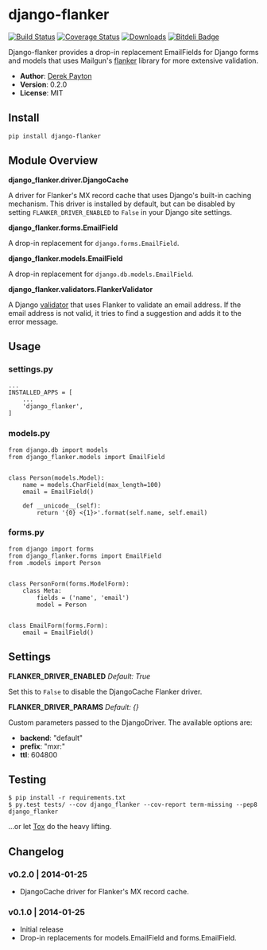 django-flanker
==============

[![Build Status](https://secure.travis-ci.org/dmpayton/django-flanker.png)](http://travis-ci.org/dmpayton/django-flanker)
[![Coverage Status](https://coveralls.io/repos/dmpayton/django-flanker/badge.png)](https://coveralls.io/r/dmpayton/django-flanker)
[![Downloads](https://pypip.in/d/django-flanker/badge.png)](https://pypi.python.org/pypi/django-flanker/)
[![Bitdeli Badge](https://d2weczhvl823v0.cloudfront.net/dmpayton/django-flanker/trend.png)](https://bitdeli.com/free "Bitdeli Badge")

Django-flanker provides a drop-in replacement EmailFields for Django forms and
models that uses Mailgun's [flanker](https://github.com/mailgun/flanker)
library for more extensive validation.

* **Author**: [Derek Payton](http://dmpayton.com)
* **Version**: 0.2.0
* **License**: MIT

Install
-------

```
pip install django-flanker
```

Module Overview
---------------

**django_flanker.driver.DjangoCache**

A driver for Flanker's MX record cache that uses Django's built-in caching
mechanism. This driver is installed by default, but can be disabled by setting
``FLANKER_DRIVER_ENABLED`` to ``False`` in your Django site settings.

**django_flanker.forms.EmailField**

A drop-in replacement for ``django.forms.EmailField``.

**django_flanker.models.EmailField**

A drop-in replacement for ``django.db.models.EmailField``.

**django_flanker.validators.FlankerValidator**

A Django [validator](https://docs.djangoproject.com/en/dev/ref/validators/)
that uses Flanker to validate an email address. If the email address is not
valid, it tries to find a suggestion and adds it to the error message.

Usage
-----

### settings.py

```
...
INSTALLED_APPS = [
    ...
    'django_flanker',
]
```

### models.py

```
from django.db import models
from django_flanker.models import EmailField


class Person(models.Model):
    name = models.CharField(max_length=100)
    email = EmailField()

    def __unicode__(self):
        return '{0} <{1}>'.format(self.name, self.email)
```

### forms.py

```
from django import forms
from django_flanker.forms import EmailField
from .models import Person


class PersonForm(forms.ModelForm):
    class Meta:
        fields = ('name', 'email')
        model = Person


class EmailForm(forms.Form):
    email = EmailField()
```

Settings
--------

**FLANKER_DRIVER_ENABLED** *Default: True*

Set this to ``False`` to disable the DjangoCache Flanker driver.

**FLANKER_DRIVER_PARAMS** *Default: {}*

Custom parameters passed to the DjangoDriver. The available options are:

* **backend**: "default"
* **prefix**: "mxr:"
* **ttl**: 604800

Testing
-------

```
$ pip install -r requirements.txt
$ py.test tests/ --cov django_flanker --cov-report term-missing --pep8 django_flanker
```

...or let [Tox](https://pypi.python.org/pypi/tox) do the heavy lifting.


Changelog
---------

### v0.2.0 | 2014-01-25

* DjangoCache driver for Flanker's MX record cache.

### v0.1.0 | 2014-01-25

* Initial release
* Drop-in replacements for models.EmailField and forms.EmailField.
